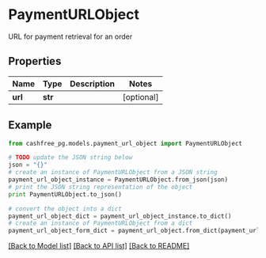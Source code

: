 # PaymentURLObject

URL for payment retrieval for an order

## Properties
Name | Type | Description | Notes
------------ | ------------- | ------------- | -------------
**url** | **str** |  | [optional] 

## Example

```python
from cashfree_pg.models.payment_url_object import PaymentURLObject

# TODO update the JSON string below
json = "{}"
# create an instance of PaymentURLObject from a JSON string
payment_url_object_instance = PaymentURLObject.from_json(json)
# print the JSON string representation of the object
print PaymentURLObject.to_json()

# convert the object into a dict
payment_url_object_dict = payment_url_object_instance.to_dict()
# create an instance of PaymentURLObject from a dict
payment_url_object_form_dict = payment_url_object.from_dict(payment_url_object_dict)
```
[[Back to Model list]](../README.md#documentation-for-models) [[Back to API list]](../README.md#documentation-for-api-endpoints) [[Back to README]](../README.md)


